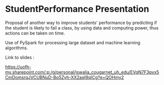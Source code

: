 # StudentPerformance Presentation

Proposal of another way to improve students' performance by predicting if the student is likely to fail a class, by using data and computing power, thus actions can be taken on time.

Use of PySpark for processing large dataset and machine learning algorithms.


Link to slides :

https://uofh-my.sharepoint.com/:p:/g/personal/jswalia_cougarnet_uh_edu/EVqN7F3pvx5CmDomsrqJVCUBNuD-Bo5Zyh-XX2aqI9qlCg?e=QOHmy2
